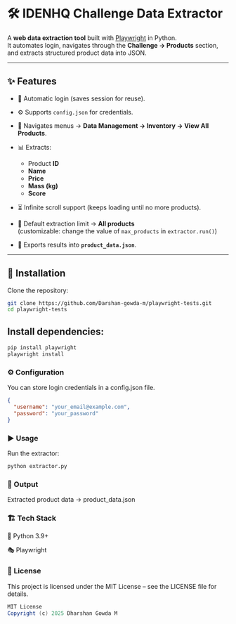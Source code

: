 # 🛠️ IDENHQ Challenge Data Extractor

A **web data extraction tool** built with [Playwright](https://playwright.dev/python/) in Python.  
It automates login, navigates through the **Challenge → Products** section, and extracts structured product data into JSON.  

---

## ✨ Features
- 🔑 Automatic login (saves session for reuse).
- ⚙️ Supports `config.json` for credentials.
- 📂 Navigates menus → **Data Management → Inventory → View All Products**.
- 📊 Extracts:
  - Product **ID**
  - **Name**
  - **Price**
  - **Mass (kg)**
  - **Score**
- ⏳ Infinite scroll support (keeps loading until no more products).
- 🎯 Default extraction limit → **All products**  
  (customizable: change the value of `max_products` in `extractor.run()`)

- 💾 Exports results into **`product_data.json`**.
  
---

## 🚀 Installation

Clone the repository:
```bash
git clone https://github.com/Darshan-gowda-m/playwright-tests.git
cd playwright-tests
```

## Install dependencies:
```bash
pip install playwright
playwright install
```

### ⚙️ Configuration

You can store login credentials in a config.json file.

```json
{
  "username": "your_email@example.com",
  "password": "your_password"
}
```

### ▶️ Usage

Run the extractor:
```bash
python extractor.py
```

### 📂 Output

Extracted product data → product_data.json

### 🏗️ Tech Stack

🐍 Python 3.9+

🎭 Playwright

### 📜 License

This project is licensed under the MIT License – see the LICENSE
 file for details.

 ```java
MIT License  
Copyright (c) 2025 Dharshan Gowda M
```
